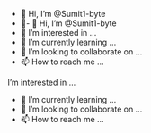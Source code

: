 - 👋 Hi, I’m @Sumit1-byte
- 👀- 👋 Hi, I’m @Sumit1-byte
- 👀 I’m interested in ...
- 🌱 I’m currently learning ...
- 💞️ I’m looking to collaborate on ...
- 📫 How to reach me ...

<!---
Sumit1-byte/Sumit1-byte is a ✨ special ✨ repository because its `README.md` (this file) appears on your GitHub profile.
You can click the Preview link to take a look at your changes.
---> I’m interested in ...
- 🌱 I’m currently learning ...
- 💞️ I’m looking to collaborate on ...
- 📫 How to reach me ...

<!---
Sumit1-byte/Sumit1-byte is a ✨ special ✨ repository because its `README.md` (this file) appears on your GitHub profile.
You can click the Preview link to take a look at your changes.
--->
